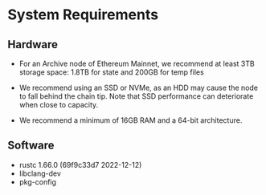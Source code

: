 # System Requirements

## Hardware
- For an Archive node of Ethereum Mainnet, we recommend at least 3TB storage space: 1.8TB for state and 200GB for temp files 

- We recommend using an SSD or NVMe, as an HDD may cause the node to fall behind the chain tip. Note that SSD performance can deteriorate when close to capacity.
- We recommend a minimum of 16GB RAM and a 64-bit architecture.

## Software
- rustc 1.66.0 (69f9c33d7 2022-12-12)
- libclang-dev
- pkg-config
